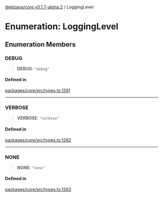 [@elizaos/core v0.1.7-alpha.2](../index.md) / LoggingLevel

# Enumeration: LoggingLevel

## Enumeration Members

### DEBUG

> **DEBUG**: `"debug"`

#### Defined in

[packages/core/src/types.ts:1261](https://github.com/elizaos/eliza/blob/main/packages/core/src/types.ts#L1261)

***

### VERBOSE

> **VERBOSE**: `"verbose"`

#### Defined in

[packages/core/src/types.ts:1262](https://github.com/elizaos/eliza/blob/main/packages/core/src/types.ts#L1262)

***

### NONE

> **NONE**: `"none"`

#### Defined in

[packages/core/src/types.ts:1263](https://github.com/elizaos/eliza/blob/main/packages/core/src/types.ts#L1263)
